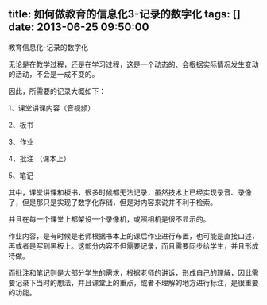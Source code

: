 title: 如何做教育的信息化3-记录的数字化
tags: []
date: 2013-06-25 09:50:00
---

教育信息化-记录的数字化

无论是在教学过程，还是在学习过程，这是一个动态的、会根据实际情况发生变动的活动，不会是一成不变的。

因此，所需要的记录大概如下：

<!--more-->
1、课堂讲课内容（音视频）

2、板书

3、作业

4、批注 （课本上）

5、笔记

其中，课堂讲课和板书，很多时候都无法记录，虽然技术上已经实现录音、录像了，但是那只是实现了数字化存储，但是对内容来说并不利于检索。

并且在每一个课堂上都架设一个录像机，或照相机是很不显示的。

作业内容，是有时候是老师根据书本上的课后作业进行布置，也可能是直接口述，再或者是写到黑板上。这部分内容不但需要记录，而且需要同步给学生，并且形成待做。

而批注和笔记则是大部分学生的需求，根据老师的讲诉，形成自己的理解，因此需要记录下当时的想法，并且课堂上的重点，或者不理解的地方进行标注，是很重要的功能。